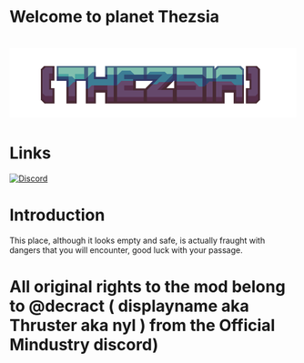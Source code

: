 # Welcome to planet Thezsia
# ![img-logo.png](/assets\sprites-override\ui\logo.png)

# Links
[![Discord](https://img.shields.io/discord/1301553669925244970?style=for-the-badge&color=ffa875&logo=discord&label=Thezsia%20%7C%20Main%20Outpost)](https://discord.gg/VhqTMUEUmZ)

# Introduction
This place, although it looks empty and safe, is actually fraught with dangers that you will encounter, good luck with your passage.

# All original rights to the mod belong to @decract ( displayname aka Thruster aka nyl ) from the Official Mindustry discord)